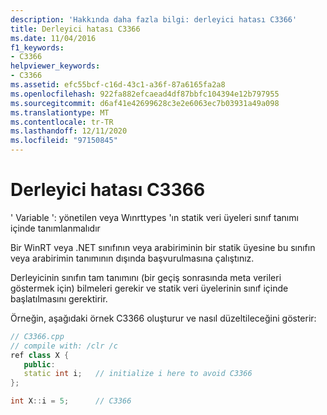```yaml
---
description: 'Hakkında daha fazla bilgi: derleyici hatası C3366'
title: Derleyici hatası C3366
ms.date: 11/04/2016
f1_keywords:
- C3366
helpviewer_keywords:
- C3366
ms.assetid: efc55bcf-c16d-43c1-a36f-87a6165fa2a8
ms.openlocfilehash: 922fa882efcaead4df87bbfc104394e12b797955
ms.sourcegitcommit: d6af41e42699628c3e2e6063ec7b03931a49a098
ms.translationtype: MT
ms.contentlocale: tr-TR
ms.lasthandoff: 12/11/2020
ms.locfileid: "97150845"
---
```

# <a name="compiler-error-c3366"></a>Derleyici hatası C3366

' Variable ': yönetilen veya Wınrttypes 'ın statik veri üyeleri sınıf tanımı içinde tanımlanmalıdır

Bir WinRT veya .NET sınıfının veya arabiriminin bir statik üyesine bu sınıfın veya arabirimin tanımının dışında başvurulmasına çalıştınız.

Derleyicinin sınıfın tam tanımını (bir geçiş sonrasında meta verileri göstermek için) bilmeleri gerekir ve statik veri üyelerinin sınıf içinde başlatılmasını gerektirir.

Örneğin, aşağıdaki örnek C3366 oluşturur ve nasıl düzeltileceğini gösterir:

```cpp
// C3366.cpp
// compile with: /clr /c
ref class X {
   public:
   static int i;   // initialize i here to avoid C3366
};

int X::i = 5;      // C3366
```
